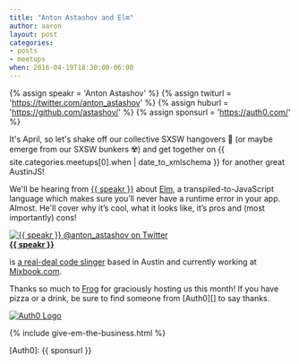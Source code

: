 ```yaml
---
title: "Anton Astashov and Elm"
author: aaron
layout: post
categories:
- posts
- meetups
when: 2016-04-19T18:30:00-06:00
---
```


{% assign speakr = 'Anton Astashov' %}
{% assign twiturl = 'https://twitter.com/anton_astashov' %}
{% assign huburl = 'https://github.com/astashov/' %}
{% assign sponsurl = 'https://auth0.com/' %}

It's April, so let's shake off our collective SXSW hangovers 🍻 (or maybe emerge from our SXSW bunkers ☢️) and get together on <x-date>{{ site.categories.meetups[0].when | date_to_xmlschema }}</x-date> for another great AustinJS!

We'll be hearing from <a href="{{ twiturl }}">{{ speakr }}</a> about <a href="http://elm-lang.org/">Elm</a>, a transpiled-to-JavaScript language which makes sure you’ll never have a runtime error in your app. Almost. He'll cover why it’s cool, what it looks like, it’s pros and (most importantly) cons!

<div class="media-object speaker-bio">
  <a href="{{ twiturl }}">
    <img alt="{{ speakr }} @anton_astashov on Twitter"
      src="https://avatars3.githubusercontent.com/u/12795?v=3&s=400" />
  </a>
  <div>
  <a href="{{ twiturl }}"><strong>{{ speakr }}</strong></a>

  is <a href="{{ huburl }}">a real-deal code slinger</a> based in Austin and
  currently working at <a href="http://www.mixbook.com">Mixbook.com</a>.
  </div>
</div>

Thanks so much to [Frog][] for graciously hosting us this month! If you have pizza or a drink, be sure to find someone from [Auth0][] to say thanks.

<div class="sponsor-logo">
  <a href="{{ sponsurl }}">
    <img src="https://upload.wikimedia.org/wikipedia/en/5/5e/Auth0_Logo.png" alt="Auth0 Logo" />
  </a>
</div>

{% include give-em-the-business.html %}

[Frog]: http://www.frogdesign.com/contact/austin.html
[Auth0]: {{ sponsurl }}
